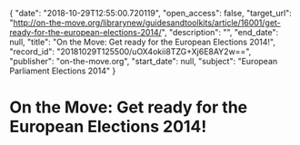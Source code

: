 {
  "date": "2018-10-29T12:55:00.720119", 
  "open_access": false, 
  "target_url": "http://on-the-move.org/librarynew/guidesandtoolkits/article/16001/get-ready-for-the-european-elections-2014/", 
  "description": "", 
  "end_date": null, 
  "title": "On the Move: Get ready for the European Elections 2014!", 
  "record_id": "20181029T125500/uOX4okii8TZG+Xj6E8AY2w==", 
  "publisher": "on-the-move.org", 
  "start_date": null, 
  "subject": "European Parliament Elections 2014"
}

# On the Move: Get ready for the European Elections 2014!

